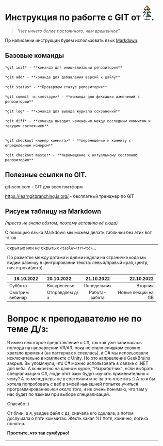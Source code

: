 # Инструкция по рабогте с GIT от  ![Картинка](elkah50.png).

                                     
>_"Нет ничего более постоянного, чем временное"_
 
Пр написании инструкции будем использовать язык 
[Markdown](https://ru.wikipedia.org/wiki/Markdown).

## Базовые команды

```
*git init* - **команда для иницивлизации репозитория**

*git add* - **команда для добавления версий к файлу**

*git status* - **Проверяем статус репозитория**

*git commit -m <message>* - **команда для фиксации изменений в репозитории**

*git log* - **команда для вывода журнала сохранений**

*git diff* - **команда выводит изменения между последним коммитом и текущим состоянием**


*git checkout <номер коммита>* - **перемещение к коммиту с определенным номером**

*git checkout master* - **перемещение к актуальному состоянию репозитория**
```
## Полезные ссылки по GIT.

git-scm.com - GIT для всех платформ

https://learngitbranching.js.org/ - бесплатный тренажер по GIT

## Рисуем таблицу на Markdown

_(просто не знала обэтом, поэтому вставила её сюда)_

С помощью языка Markdown мы можем делать таблички без этих вот тэгов <table><tr><td> скрытых или не скрытых `<table><tr><td>`...

По разметке между датами и днями недели на страничке кода мы видим разницу в центрировании текста:
левый/правый края, центр, нач строки(авто).

|    19.10.2022    | 20.10.2022   |  21.10.2022  |   22.10.2022 |
|------------------------|:-----------------------|:------------------:|------------------------:|
| Суббота | Воскресенье | Понедельник | Вторник |
| Смотрим вебинар                | Отправдяем д/з                |      Работа-забота       |                 Новые лекции на GB |

# Вопрос к преподавателю не по теме  Д/з:

Я имею некоторое представление о С#, так как уже занималась полгода на направлении VR/AR, пока ~~не стало слишком сложно~~ хватало времени (на паттернах я спеклась), и С# мы использовали исключительно в комплекте с Unity. Но это направление GeekBrains закрыл. Вы упомянули, что С# можно использовать в связке с .NET для веба. А конкретно на данном курсе, "Разработчик", если выбрать специализацию C#, люди этот язык будут изучать применительно к чему? А то менеджеры не в состоянии мне на это ответить :) А то я бы хотела попробовать с веб в эмоей нынешней попытке учиться программированию *или около того*, и не очень понимаю, что там у нас будет по языкам при выборе специализаций.

Спасибо :)



От блин, а я, увидев файл с дз, сначала его сделала, а потом дослушала о пяти коммитах. Жесть какая %)
Хотя, конечно, логика понятна.

**Простите, что так сумбурно!**
